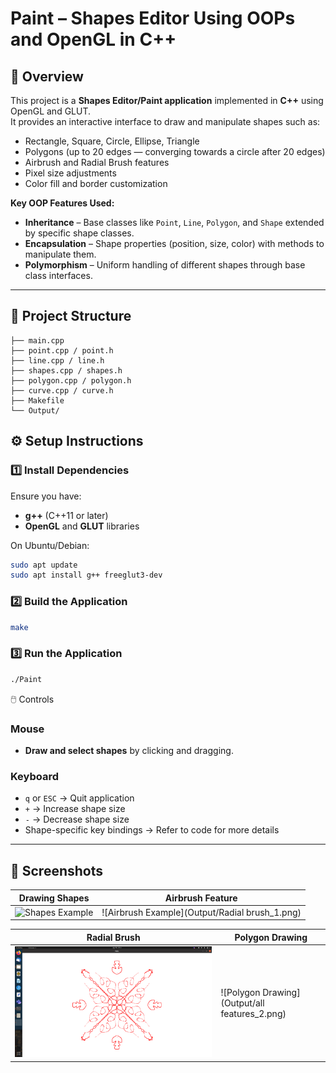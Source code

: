 # Paint – Shapes Editor Using OOPs and OpenGL in C++

## 📌 Overview
This project is a **Shapes Editor/Paint application** implemented in **C++** using OpenGL and GLUT.  
It provides an interactive interface to draw and manipulate shapes such as:
- Rectangle, Square, Circle, Ellipse, Triangle
- Polygons (up to 20 edges — converging towards a circle after 20 edges)
- Airbrush and Radial Brush features
- Pixel size adjustments
- Color fill and border customization

**Key OOP Features Used:**
- **Inheritance** – Base classes like `Point`, `Line`, `Polygon`, and `Shape` extended by specific shape classes.
- **Encapsulation** – Shape properties (position, size, color) with methods to manipulate them.
- **Polymorphism** – Uniform handling of different shapes through base class interfaces.

---

## 📂 Project Structure
```
├── main.cpp
├── point.cpp / point.h
├── line.cpp / line.h
├── shapes.cpp / shapes.h
├── polygon.cpp / polygon.h
├── curve.cpp / curve.h
├── Makefile
└── Output/
```

## ⚙️ Setup Instructions

### 1️⃣ Install Dependencies
Ensure you have:
- **g++** (C++11 or later)
- **OpenGL** and **GLUT** libraries

On Ubuntu/Debian:
```bash
sudo apt update
sudo apt install g++ freeglut3-dev
```

### 2️⃣ Build the Application
```bash
make
```

### 3️⃣ Run the Application
```bash
./Paint
```

🖱️ Controls

### Mouse
- **Draw and select shapes** by clicking and dragging.

### Keyboard
- `q` or `ESC` → Quit application  
- `+` → Increase shape size  
- `-` → Decrease shape size  
- Shape-specific key bindings → Refer to code for more details

---

## 📸 Screenshots

| Drawing Shapes | Airbrush Feature |
|----------------|------------------|
| ![Shapes Example](Output/shapes.png) | ![Airbrush Example](Output/Radial brush_1.png) |

| Radial Brush | Polygon Drawing |
|--------------|-----------------|
| ![Radial Brush](Output/radial_brush.png) | ![Polygon Drawing](Output/all features_2.png) |


